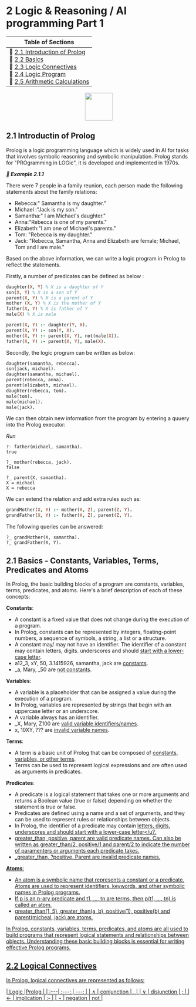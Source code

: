 # 2 Logic & Reasoning / AI programming Part 1

|Table of Sections|
|--|
|:herb:  [2.1 Introduction of Prolog](https://github.com/bosoninfo/Resource_AI-Prolog-Essential/blob/main/Chapter02/README.md#21-)<br>:herb:  [2.2 Basics]()<br>:herb:  [2.3 Logic Connectives]()<br>:herb:  [2.4 Logic Program]()<br>:herb:  [2.5 Arithmetic Calculations]()|

<p align="center"><img height="75" src="https://user-images.githubusercontent.com/19381768/227871683-af08b378-b283-470e-8b78-bc05937d585b.png"/></p>

## 2.1 Introductin of Prolog

Prolog is a logic programming language which is widely used in AI for tasks that involves symbolic reasoning and symbolic manipulation. Prolog stands for "PROgramming in LOGic", it is developed and implemented in 1970s.

***:blue_book: Example 2.1.1***

There were 7 people in a family reunion, each person made the following statements about the family relations:
- Rebecca:" Samantha is my daughter."
- Michael :"Jack is my son."
- Samantha:" I am Michael's daughter."
- Anna:"Rebecca is one of my parents."
- Elizabeth:"I am one of Michael's parents."
- Tom: "Rebecca is my daughter."
- Jack: "Rebecca, Samantha, Anna and Elizabeth are female; Michael, Tom and I are male."

Based on the above information, we can write a logic program in Prolog to reflect the statements.

Firstly, a number of predicates can be defined as below :
```prolog
daughter(X, Y) % X is a daughter of Y
son(X, Y) % X is a son of Y
parent(X, Y) % X is a parent of Y
mother (X, Y) % X is the mother of Y
father(X, Y) % X is father of Y
male(X) % X is male

parent(X, Y) :- daughter(Y, X).
parent(X, Y) :- son(Y, X).
mother(X, Y) :- parent(X, Y), not(male(X)).
father(X, Y) :- parent(X, Y), male(X).
```
Secondly, the logic program can be written as below:
```prolog
daughter(samantha, rebecca).
son(jack, michael).
daughter(samantha, michael).
parent(rebecca, anna).
parent(elizabeth, michael).
daughter(rebecca, tom).
male(tom).
male(michael).
male(jack).
```
We can then obtain new information from the program by entering a quuery into the Prolog executor:

*Run*
```
?- father(michael, samantha).
true

?_ mother(rebecca, jack).
false

?_ parent(X, samantha).
X = michael
X = rebecca
```
We can extend the relation and add extra rules such as:
```prolog
grandMother(X, Y) :- mother(X, Z), parent(Z, Y).
grandFather(X, Y) :- father(X, Z), parent(Z, Y).
```
The following queries can be answered:

```
?_ grandMother(X, samantha).
?_ grandFather(X, Y).
```

## 2.1 Basics - Constants, Variables, Terms, Predicates and Atoms

In Prolog, the basic building blocks of a program are constants, variables, terms, predicates, and atoms. Here's a brief description of each of these concepts:

**Constants**: 
- A constant is a fixed value that does not change during the execution of a program. 
- In Prolog, constants can be represented by integers, floating-point numbers, a sequence of symbols, a string, a list or a structure.
- A constant may/ may not have an identifier. The identifier of a constant may contain letters, digits. underscores and should <u>start with a lower-case letter</u>.
- a12_3, xY, 50, 3.1415926, samantha, jack are <u>constants</u>.
- _a, Mary, _50 are <u>not constants</u>.

**Variables**: 
- A variable is a placeholder that can be assigned a value during the execution of a program. 
- In Prolog, variables are represented by strings that begin with an uppercase letter or an underscore.
- A variable always has an identifier.
- _X, Mary, Z100 are <u>valid variable identifiers/names</u>.
- x, 10XY, ??? are <u>invalid variable names</u>.

**Terms**: 
- A term is a basic unit of Prolog that can be composed of <u>constants, variables, or other terms</u>. 
- Terms can be used to represent logical expressions and are often used as arguments in predicates.

**Predicates**: 
- A predicate is a logical statement that takes one or more arguments and returns a Boolean value (true or false) depending on whether the statement is true or false. 
- Predicates are defined using a name and a set of arguments, and they can be used to represent rules or relationships between objects.
- In Prolog, the identifier of a predicate may contain <u>letters, digits, underscores and should start with a lower-case letter</u?.
- greater_than, positive, parent are <u>valid predicate names</u>. Can also be written as greater_than/2, positive/1 and parent/2 to indicate the number of paramenters or arguments each predicate takes.
- _greater_than, ?positive, Parent are <u>invalid predicate names</u>.

**Atoms**: 
- An atom is a symbolic name that represents a constant or a predicate. Atoms are used to represent identifiers, keywords, and other symbolic names in Prolog programs.
- If p is an n-ary predicate and t1, ..., tn are terms, then p(t1, ..., tn) is called an atom.
- greater_than(1, 5), greater_than(a, b), positive(1), positive(b) and parent(micheal, jack) are atoms. 

In Prolog, constants, variables, terms, predicates, and atoms are all used to build programs that represent logical statements and relationships between objects. Understanding these basic building blocks is essential for writing effective Prolog programs.

## 2.2 Logical Connectives
In Prolog, logical connectives are represented as follows:

|      Logic        |Prolog |
| :---|    :---:    |  ---: |
|  ∧  | conjunction |   ,   |
|  ∨  | disjunction |   ;   |
|  ←  | implication |   :-  |
|  ¬  | negation    |   not |
